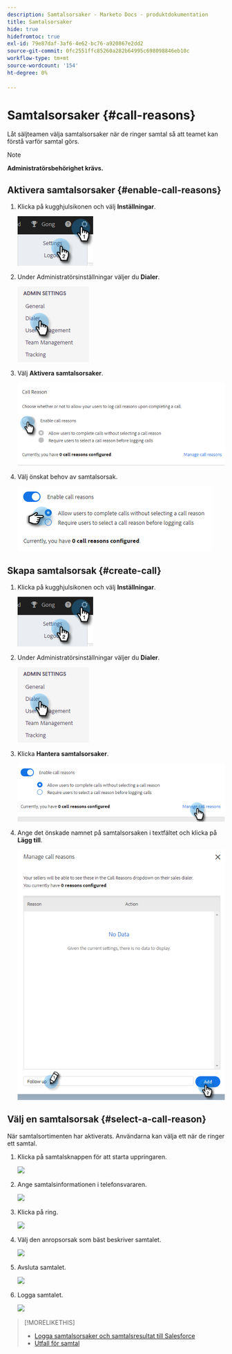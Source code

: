 ```yaml
---
description: Samtalsorsaker - Marketo Docs - produktdokumentation
title: Samtalsorsaker
hide: true
hidefromtoc: true
exl-id: 79e87daf-3af6-4e62-bc76-a920867e2dd2
source-git-commit: 0fc2551ffc85260a282b64995c698098846eb10c
workflow-type: tm+mt
source-wordcount: '154'
ht-degree: 0%

---
```


# Samtalsorsaker {#call-reasons}

Låt säljteamen välja samtalsorsaker när de ringer samtal så att teamet kan förstå varför samtal görs.

>[!NOTE]
>
>**Administratörsbehörighet krävs.**

## Aktivera samtalsorsaker {#enable-call-reasons}

1. Klicka på kugghjulsikonen och välj **Inställningar**.

   ![](assets/call-reasons-1.png)

1. Under Administratörsinställningar väljer du **Dialer**.

   ![](assets/call-reasons-2.png)

1. Välj **Aktivera samtalsorsaker**.

   ![](assets/call-reasons-3.png)

1. Välj önskat behov av samtalsorsak.

   ![](assets/call-reasons-4.png)

## Skapa samtalsorsak {#create-call}

1. Klicka på kugghjulsikonen och välj **Inställningar**.

   ![](assets/call-reasons-5.png)

1. Under Administratörsinställningar väljer du **Dialer**.

   ![](assets/call-reasons-6.png)

1. Klicka **Hantera samtalsorsaker**.

   ![](assets/call-reasons-7.png)

1. Ange det önskade namnet på samtalsorsaken i textfältet och klicka på **Lägg till**.

   ![](assets/call-reasons-8.png)

## Välj en samtalsorsak {#select-a-call-reason}

När samtalsortimenten har aktiverats. Användarna kan välja ett när de ringer ett samtal.

1. Klicka på samtalsknappen för att starta uppringaren.

   ![](assets/call-reasons-.png)

1. Ange samtalsinformationen i telefonsvararen.

   ![](assets/call-reasons-.png)

1. Klicka på ring.

   ![](assets/call-reasons-.png)

1. Välj den anropsorsak som bäst beskriver samtalet.

   ![](assets/call-reasons-.png)

1. Avsluta samtalet.

   ![](assets/call-reasons-.png)

1. Logga samtalet.

   ![](assets/call-reasons-.png)

>[!MORELIKETHIS]
>
>* [Logga samtalsorsaker och samtalsresultat till Salesforce](/help/marketo/product-docs/marketo-sales-connect/phone/log-call-reasons-and-call-outcomes-to-salesforce.md)
>* [Utfall för samtal](/help/marketo/product-docs/marketo-sales-connect/phone/call-outcomes.md)

